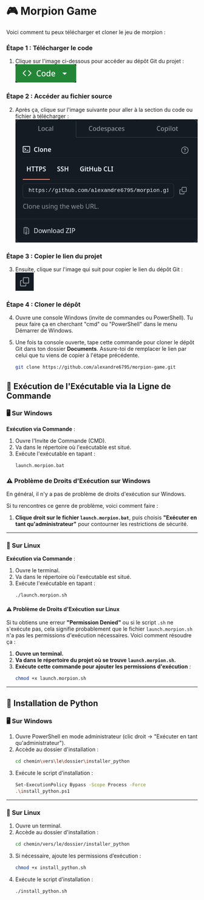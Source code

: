 # 🎮 Morpion Game

Voici comment tu peux télécharger et cloner le jeu de morpion :

### Étape 1 : Télécharger le code
1. Clique sur l'image ci-dessous pour accéder au dépôt Git du projet :  
   ![Code](img/code.png)

### Étape 2 : Accéder au fichier source
2. Après ça, clique sur l'image suivante pour aller à la section du code ou fichier à télécharger :  
   ![Div](img/div.png)

### Étape 3 : Copier le lien du projet
3. Ensuite, clique sur l'image qui suit pour copier le lien du dépôt Git :  
   ![Copier](img/cp.png)

### Étape 4 : Cloner le dépôt
4. Ouvre une console Windows (invite de commandes ou PowerShell). Tu peux faire ça en cherchant "cmd" ou "PowerShell" dans le menu Démarrer de Windows.

5. Une fois ta console ouverte, tape cette commande pour cloner le dépôt Git dans ton dossier **Documents**. Assure-toi de remplacer le lien par celui que tu viens de copier à l'étape précédente.

   ```bash
   git clone https://github.com/alexandre6795/morpion-game.git


## 🚀 Exécution de l'Exécutable via la Ligne de Commande

### 🖥️ Sur Windows

**Exécution via Commande** :

1. Ouvre l'Invite de Commande (CMD).
2. Va dans le répertoire où l'exécutable est situé.
3. Exécute l'exécutable en tapant :
    ```batch
    launch.morpion.bat
    ```

### ⚠️ Problème de Droits d'Exécution sur Windows

En général, il n'y a pas de problème de droits d'exécution sur Windows.

Si tu rencontres ce genre de problème, voici comment faire :

1. **Clique droit sur le fichier `launch.morpion.bat`**, puis choisis **"Exécuter en tant qu'administrateur"** pour contourner les restrictions de sécurité.

---

### 🐧 Sur Linux

**Exécution via Commande** :

1. Ouvre le terminal.
2. Va dans le répertoire où l'exécutable est situé.
3. Exécute l'exécutable en tapant :
    ```bash
    ./launch.morpion.sh
    ```

#### ⚠️ Problème de Droits d'Exécution sur Linux

Si tu obtiens une erreur **"Permission Denied"** ou si le script `.sh` ne s'exécute pas, cela signifie probablement que le fichier `launch.morpion.sh` n'a pas les permissions d'exécution nécessaires. Voici comment résoudre ça :

1. **Ouvre un terminal.**
2. **Va dans le répertoire du projet où se trouve `launch.morpion.sh`.**
3. **Exécute cette commande pour ajouter les permissions d'exécution** :
    ```bash
    chmod +x launch.morpion.sh
    ```

---

## 🐍 Installation de Python

### 🖥️ Sur Windows

1. Ouvre PowerShell en mode administrateur (clic droit → "Exécuter en tant qu'administrateur").
2. Accède au dossier d'installation :
    ```bash
    cd chemin\vers\le\dossier\installer_python
    ```
3. Exécute le script d’installation :
    ```bash
    Set-ExecutionPolicy Bypass -Scope Process -Force
    .\install_python.ps1
    ```

---

### 🐧 Sur Linux

1. Ouvre un terminal.
2. Accède au dossier d'installation :
    ```bash
    cd chemin/vers/le/dossier/installer_python
    ```
3. Si nécessaire, ajoute les permissions d’exécution :
    ```bash
    chmod +x install_python.sh
    ```
4. Exécute le script d’installation :
    ```bash
    ./install_python.sh
    ```
